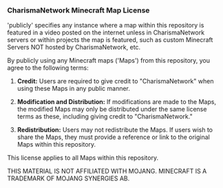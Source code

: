 ### CharismaNetwork Minecraft Map License

'publicly' specifies any instance where a map within this repository is featured in a video posted on the internet unless in CharismaNetwork servers or within projects the map is featured, such as custom Minecraft Servers NOT hosted by CharismaNetwork, etc.

By publicly using any Minecraft maps ('Maps') from this repository, you agree to the following terms:

1. **Credit:** Users are required to give credit to "CharismaNetwork" when using these Maps in any public manner.

2. **Modification and Distribution:** If modifications are made to the Maps, the modified Maps may only be distributed under the same license terms as these, including giving credit to "CharismaNetwork."

3. **Redistribution:** Users may not redistribute the Maps. If users wish to share the Maps, they must provide a reference or link to the original Maps within this repository.

This license applies to all Maps within this repository.

THIS MATERIAL IS NOT AFFILIATED WITH MOJANG. MINECRAFT IS A TRADEMARK OF MOJANG SYNERGIES AB.
